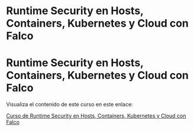 

# Runtime Security en Hosts, Containers, Kubernetes y Cloud con Falco
# Runtime Security en Hosts, Containers, Kubernetes y Cloud con Falco

Visualiza el contenido de este curso en este enlace:

[Curso de Runtime Security en Hosts, Containers, Kubernetes y Cloud con Falco](https://vicenteherrera.com/curso_falco)